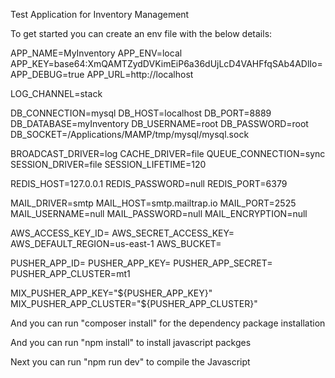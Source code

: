 Test Application for Inventory Management

To get started you can create an env file with the below details:

APP_NAME=MyInventory
APP_ENV=local
APP_KEY=base64:XmQAMTZydDVKimEiP6a36dUjLcD4VAHFfqSAb4ADlIo=
APP_DEBUG=true
APP_URL=http://localhost

LOG_CHANNEL=stack

DB_CONNECTION=mysql
DB_HOST=localhost
DB_PORT=8889
DB_DATABASE=myInventory
DB_USERNAME=root
DB_PASSWORD=root
DB_SOCKET=/Applications/MAMP/tmp/mysql/mysql.sock

BROADCAST_DRIVER=log
CACHE_DRIVER=file
QUEUE_CONNECTION=sync
SESSION_DRIVER=file
SESSION_LIFETIME=120

REDIS_HOST=127.0.0.1
REDIS_PASSWORD=null
REDIS_PORT=6379

MAIL_DRIVER=smtp
MAIL_HOST=smtp.mailtrap.io
MAIL_PORT=2525
MAIL_USERNAME=null
MAIL_PASSWORD=null
MAIL_ENCRYPTION=null

AWS_ACCESS_KEY_ID=
AWS_SECRET_ACCESS_KEY=
AWS_DEFAULT_REGION=us-east-1
AWS_BUCKET=

PUSHER_APP_ID=
PUSHER_APP_KEY=
PUSHER_APP_SECRET=
PUSHER_APP_CLUSTER=mt1

MIX_PUSHER_APP_KEY="${PUSHER_APP_KEY}"
MIX_PUSHER_APP_CLUSTER="${PUSHER_APP_CLUSTER}"



And you can run "composer install" for the dependency package installation

And you can run "npm install" to install javascript packges

Next you can run "npm run dev" to compile the Javascript 

